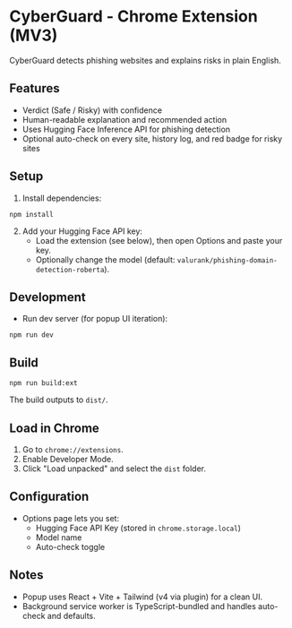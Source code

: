 # CyberGuard - Chrome Extension (MV3)

CyberGuard detects phishing websites and explains risks in plain English.

## Features
- Verdict (Safe / Risky) with confidence
- Human-readable explanation and recommended action
- Uses Hugging Face Inference API for phishing detection
- Optional auto-check on every site, history log, and red badge for risky sites

## Setup
1. Install dependencies:
```
npm install
```
2. Add your Hugging Face API key:
   - Load the extension (see below), then open Options and paste your key.
   - Optionally change the model (default: `valurank/phishing-domain-detection-roberta`).

## Development
- Run dev server (for popup UI iteration):
```
npm run dev
```

## Build
```
npm run build:ext
```
The build outputs to `dist/`.

## Load in Chrome
1. Go to `chrome://extensions`.
2. Enable Developer Mode.
3. Click "Load unpacked" and select the `dist` folder.

## Configuration
- Options page lets you set:
  - Hugging Face API Key (stored in `chrome.storage.local`)
  - Model name
  - Auto-check toggle

## Notes
- Popup uses React + Vite + Tailwind (v4 via plugin) for a clean UI.
- Background service worker is TypeScript-bundled and handles auto-check and defaults.

